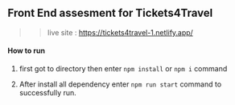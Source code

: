 ## Front End assesment for Tickets4Travel

>> live site : https://tickets4travel-1.netlify.app/

#### How to run

1. first got to directory then enter `npm install` or `npm i` command

2. After install all dependency enter `npm run start` command to successfully run.

